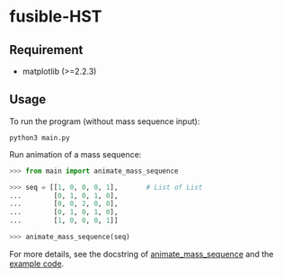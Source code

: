 # fusible-HST


## Requirement

- matplotlib (>=2.2.3)


## Usage

To run the program (without mass sequence input):

```
python3 main.py
```

Run animation of a mass sequence:

```python
>>> from main import animate_mass_sequence

>>> seq = [[1, 0, 0, 0, 1],       # List of List
...        [0, 1, 0, 1, 0],
...        [0, 0, 2, 0, 0],
...        [0, 1, 0, 1, 0],
...        [1, 0, 0, 0, 1]]

>>> animate_mass_sequence(seq)
```
For more details, see the docstring of 
[animate_mass_sequence](https://github.com/seanhung21/fusible-HST/blob/master/main.py#L547)
and the [example code](https://github.com/seanhung21/fusible-HST/blob/master/example.py).
